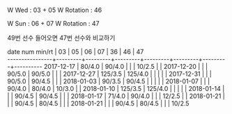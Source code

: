 W Wed      : 03 + 05
W Rotation : 46

W Sun      : 06 + 07 
W Rotation :      47

49번 선수 들어오면 47번 선수와 비교하기

date num min/rt |    03   |    05   |    06   |    07   |    36   |    46   |    47   
----------------+---------+---------+---------+---------+---------+---------+----------
2017-12-17      |  80/4.0 |  90/4.0 |         |         |  10/2.5 |         |
2017-12-20      |         |         |  90/5.0 |  90/5.0 |         |         |
2017-12-27      | 125/3.5 | 125/4.0 |         |         |         |         |
2017-12-31      |         |         |  90/5.0 |  90/4.5 |         |         |
2018-01-03      |  90/3.5 |  90/4.5 |         |         |         |         |
2018-01-07      |         |         |  90/4.0 |  80/4.0 |  10/3.0 |         |
2018-01-10      | 125/3.5 | 125/4.0 |         |         |         |         |
2018-01-14      |         |         |  90/4.5 |  90/4.5 |         |         |
2018-01-17      |  71/4.0 |  90/4.0 |         |         |  12/2.5 |         |
2018-01-21      |         |         |  90/4.5 |  80/4.5 |         |         |
2018-01-21      |         |         |  90/4.5 |  80/4.5 |         |         |  10/2.5


